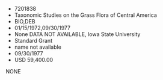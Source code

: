 * 7201838
* Taxonomic Studies on the Grass Flora of Central America
* BIO,DEB
* 01/15/1972,09/30/1977
* None   DATA NOT AVAILABLE, Iowa State University
* Standard Grant
*   name not available
* 09/30/1977
* USD 59,400.00

NONE